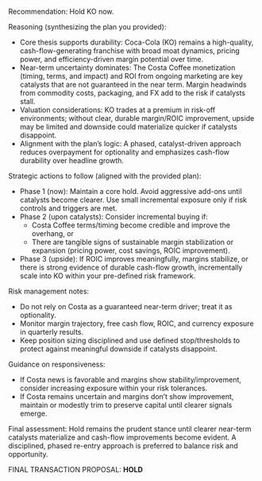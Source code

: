 Recommendation: Hold KO now.

Reasoning (synthesizing the plan you provided):
- Core thesis supports durability: Coca-Cola (KO) remains a high-quality, cash-flow-generating franchise with broad moat dynamics, pricing power, and efficiency-driven margin potential over time.
- Near-term uncertainty dominates: The Costa Coffee monetization (timing, terms, and impact) and ROI from ongoing marketing are key catalysts that are not guaranteed in the near term. Margin headwinds from commodity costs, packaging, and FX add to the risk if catalysts stall.
- Valuation considerations: KO trades at a premium in risk-off environments; without clear, durable margin/ROIC improvement, upside may be limited and downside could materialize quicker if catalysts disappoint.
- Alignment with the plan’s logic: A phased, catalyst-driven approach reduces overpayment for optionality and emphasizes cash-flow durability over headline growth.

Strategic actions to follow (aligned with the provided plan):
- Phase 1 (now): Maintain a core hold. Avoid aggressive add-ons until catalysts become clearer. Use small incremental exposure only if risk controls and triggers are met.
- Phase 2 (upon catalysts): Consider incremental buying if:
  - Costa Coffee terms/timing become credible and improve the overhang, or
  - There are tangible signs of sustainable margin stabilization or expansion (pricing power, cost savings, ROIC improvement).
- Phase 3 (upside): If ROIC improves meaningfully, margins stabilize, or there is strong evidence of durable cash-flow growth, incrementally scale into KO within your pre-defined risk framework.

Risk management notes:
- Do not rely on Costa as a guaranteed near-term driver; treat it as optionality.
- Monitor margin trajectory, free cash flow, ROIC, and currency exposure in quarterly results.
- Keep position sizing disciplined and use defined stop/thresholds to protect against meaningful downside if catalysts disappoint.

Guidance on responsiveness:
- If Costa news is favorable and margins show stability/improvement, consider increasing exposure within your risk tolerances.
- If Costa remains uncertain and margins don’t show improvement, maintain or modestly trim to preserve capital until clearer signals emerge.

Final assessment: Hold remains the prudent stance until clearer near-term catalysts materialize and cash-flow improvements become evident. A disciplined, phased re-entry approach is preferred to balance risk and opportunity.

FINAL TRANSACTION PROPOSAL: **HOLD**